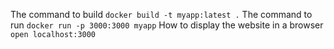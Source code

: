 The command to build
```docker build -t myapp:latest .```
The command to run
```docker run -p 3000:3000 myapp```
How to display the website in a browser
```open localhost:3000```
